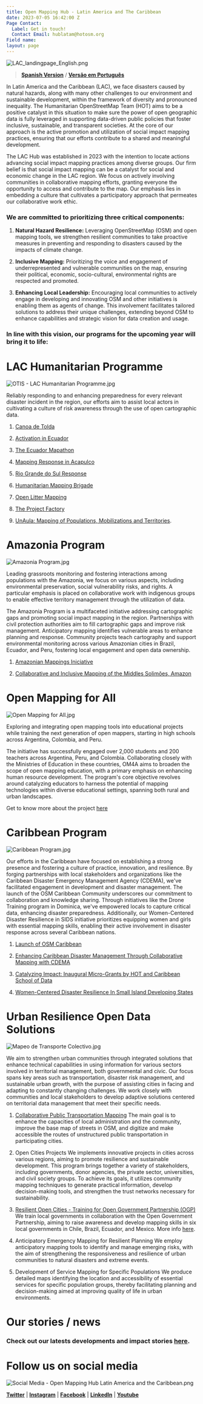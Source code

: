 ```yaml
---
title: Open Mapping Hub - Latin America and The Caribbean
date: 2023-07-05 16:42:00 Z
Page Contact:
  Label: Get in touch!
  Contact Email: hublatam@hotosm.org
Field name: 
layout: page
---
```


![LAC_landingpage_English.png](https://cdn.hotosm.org/website/LAC_landingpage_English.png)

> **[Spanish Version](https://www.hotosm.org/hubs/hub-mapeo-abierto-latam-caribe/)** / **[Versão em Português](https://www.hotosm.org/hubs/hub-de-mapeamento-aberto-america-latina-e-caribe)**

In Latin America and the Caribbean (LAC), we face disasters caused by natural hazards, along with many other challenges to our environment and sustainable development, within the framework of diversity and pronounced inequality. The Humanitarian OpenStreetMap Team (HOT) aims to be a positive catalyst in this situation to make sure the power of open geographic data is fully leveraged in supporting data-driven public policies that foster inclusive, sustainable, and transparent societies. At the core of our approach is the active promotion and utilization of social impact mapping practices, ensuring that our efforts contribute to a shared and meaningful development.

The LAC Hub was established in 2023 with the intention to locate actions advancing social impact mapping practices among diverse groups. Our firm belief is that social impact mapping can be a catalyst for social and economic change in the LAC region. We focus on actively involving communities in collaborative mapping efforts, granting everyone the opportunity to access and contribute to the map. Our emphasis lies in embedding a culture that cultivates a participatory approach that permeates our collaborative work ethic.

### **We are committed to prioritizing three critical components:**

1. **Natural Hazard Resilience:** Leveraging OpenStreetMap (OSM) and open mapping tools, we strengthen resilient communities to take proactive measures in preventing and responding to disasters caused by the impacts of climate change.

2. **Inclusive Mapping:** Prioritizing the voice and engagement of underrepresented and vulnerable communities on the map, ensuring their political, economic, socio-cultural, environmental rights are respected and promoted.

3. **Enhancing Local Leadership:** Encouraging local communities to actively engage in developing and innovating OSM and other initiatives is enabling them as agents of change. This involvement facilitates tailored solutions to address their unique challenges, extending beyond OSM to enhance capabilities and strategic vision for data creation and usage.

### **In line with this vision, our programs for the upcoming year will bring it to life:**

# LAC Humanitarian Programme

![OTIS - LAC Humanitarian Programme.jpg](/uploads/OTIS%20-%20LAC%20Humanitarian%20Programme.jpg)

Reliably responding to and enhancing preparedness for every relevant disaster incident in the region, our efforts aim to assist local actors in cultivating a culture of risk awareness through the use of open cartographic data.

1. [Canoa de Tolda](https://www.hotosm.org/projects/canoa-de-tolda/)

2. [Activation in Ecuador](https://www.hotosm.org/projects/mapping-volcanoes-in-ecuador/)

3. [The Ecuador Mapathon](https://www.hotosm.org/updates/El-mapeo-como-respuesta-al-desastre-en-Esmeraldas-Ecuador/)

4. [Mapping Response in Acapulco](https://www.hotosm.org/projects/hurricane-otis-2023-response/)

5. [Rio Grande do Sul Response](https://www.hotosm.org/projects/rio-grande-do-sul-brazil-floods-response/)

6. [Humanitarian Mapping Brigade](https://www.hotosm.org/projects/humanitarian-mapping-brigade/)

7. [Open Litter Mapping](https://www.hotosm.org/updates/participatory-waste-mapping-a-continuing-effort-for-sustainable-development/)

8. [The Project Factory](https://www.hotosm.org/projects/the-project-factory/)

9. [UnAula: Mapping of Populations, Mobilizations and Territories](https://www.hotosm.org/projects/unaula-mapping-of-populations-mobilizations-and-territories/).

# Amazonia Program

![Amazonia Program.jpg](/uploads/Amazonia%20Program.jpg)

Leading grassroots monitoring and fostering interactions among populations with the Amazonia, we focus on various aspects, including environmental preservation, social vulnerability risks, and rights. A particular emphasis is placed on collaborative work with indigenous groups to enable effective territory management through the utilization of data.

The Amazonia Program is a multifaceted initiative addressing cartographic gaps and promoting social impact mapping in the region. Partnerships with civil protection authorities aim to fill cartographic gaps and improve risk management. Anticipatory mapping identifies vulnerable areas to enhance planning and response. Community projects teach cartography and support environmental monitoring across various Amazonian cities in Brazil, Ecuador, and Peru, fostering local engagement and open data ownership.

1. [Amazonian Mappings Iniciative](https://www.hotosm.org/updates/amazonian-mapping-for-an-inclusive-and-sustainable-amazon/)

2. [Collaborative and Inclusive Mapping of the Middles Solimões, Amazon](https://www.hotosm.org/projects/collaborative-and-inclusive-mapping-of-the-middle-solimoes/)

# Open Mapping for All

![Open Mapping for All.jpg](/uploads/Open%20Mapping%20for%20All.jpg)

Exploring and integrating open mapping tools into educational projects while training the next generation of open mappers, starting in high schools across Argentina, Colombia, and Peru.

The initiative has successfully engaged over 2,000 students and 200 teachers across Argentina, Peru, and Colombia. Collaborating closely with the Ministries of Education in these countries, OM4A aims to broaden the scope of open mapping education, with a primary emphasis on enhancing human resource development. The program's core objective revolves around catalyzing educators to harness the potential of mapping technologies within diverse educational settings, spanning both rural and urban landscapes.

Get to know more about the project [here](https://www.hotosm.org/projects/open-mapping-for-all/)

# Caribbean Program

![Caribbean Program.jpg](/uploads/Caribbean%20Program.jpg)

Our efforts in the Caribbean have focused on establishing a strong presence and fostering a culture of practice, innovation, and resilience. By forging partnerships with local stakeholders and organizations like the Caribbean Disaster Emergency Management Agency (CDEMA), we've facilitated engagement in development and disaster management. The launch of the OSM Caribbean Community underscores our commitment to collaboration and knowledge sharing. Through initiatives like the Drone Training program in Dominica, we've empowered locals to capture critical data, enhancing disaster preparedness. Additionally, our Women-Centered Disaster Resilience in SIDS initiative prioritizes equipping women and girls with essential mapping skills, enabling their active involvement in disaster response across several Caribbean nations.

1. [Launch of OSM Caribbean](https://www.hotosm.org/updates/is-the-caribbean-open-mapping-community-poised-to-map-its-way-to-greater-disaster-resilience/)

2. [Enhancing Caribbean Disaster Management Through Collaborative Mapping with CDEMA](https://www.hotosm.org/updates/hot-and-cdema-sign-agreement-to-enhance-disaster-management-in-the-caribbean-with-collaborative-mapping/)

3. [Catalyzing Impact: Inaugural Micro-Grants by HOT and Caribbean School of Data](https://www.hotosm.org/updates/catalyzing-impact-inaugural-micro-grants-by-hot-and-csod/)

4. [Women-Centered Disaster Resilience In Small Island Developing States](https://www.hotosm.org/projects/women-centered-disaster-resilience-in-small-island-developing-states-trinidad-and-tobago/)

# Urban Resilience Open Data Solutions
![Mapeo de Transporte Colectivo.jpg](/uploads/Mapeo%20de%20Transporte%20Colectivo.jpg)

We aim to strengthen urban communities through integrated solutions that enhance technical capabilities in using information for various sectors involved in territorial management, both governmental and civic. Our focus spans key areas such as transportation, disaster risk management, and sustainable urban growth, with the purpose of assisting cities in facing and adapting to constantly changing challenges. We work closely with communities and local stakeholders to develop adaptive solutions centered on territorial data management that meet their specific needs.

1. [Collaborative Public Transportation Mapping](https://www.hotosm.org/projects/participatory-transport-mapping-in-zamora-mexico-343e4c/)
The main goal is to enhance the capacities of local administration and the community, improve the base map of streets in OSM, and digitize and make accessible the routes of unstructured public transportation in participating cities.

2. Open Cities Projects
We implements innovative projects in cities across various regions, aiming to promote resilience and sustainable development. This program brings together a variety of stakeholders, including governments, donor agencies, the private sector, universities, and civil society groups. To achieve its goals, it utilizes community mapping techniques to generate practical information, develop decision-making tools, and strengthen the trust networks necessary for sustainability.

3. [Resilient Open Cities - Training for Open Government Partnership (OGP)](https://www.hotosm.org/projects/mapping-for-climate-ready-cities-latin-america/)
We train local governments in collaboration with the Open Government Partnership, aiming to raise awareness and develop mapping skills in six local governments in Chile, Brazil, Ecuador, and Mexico. More info [here](https://www.hotosm.org/projects/mapping-for-climate-ready-cities-latin-america/).

4. Anticipatory Emergency Mapping for Resilient Planning
We employ anticipatory mapping tools to identify and manage emerging risks, with the aim of strengthening the responsiveness and resilience of urban communities to natural disasters and extreme events.

5. Development of Service Mapping for Specific Populations
We produce detailed maps identifying the location and accessibility of essential services for specific population groups, thereby facilitating planning and decision-making aimed at improving quality of life in urban environments.

# Our stories / news

### Check out our latests developments and impact stories [here](https://www.hotosm.org/projects/publications/).

# Follow us on social media

![Social Media - Open Mapping Hub Latin America and the Caribbean.png](/uploads/Social%20Media%20-%20Open%20Mapping%20Hub%20Latin%20America%20and%20the%20Caribbean.png)

**[Twitter](https://twitter.com/MapHubLAC)** |  **[Instagram](https://www.instagram.com/maphublac/)** | **[Facebook](https://www.facebook.com/MapHubLAC)** | **[LinkedIn](https://www.linkedin.com/showcase/maphublac)** | **[Youtube](https://www.youtube.com/channel/UCTH6Z_QODJ4NmmBmubS68VA)**
